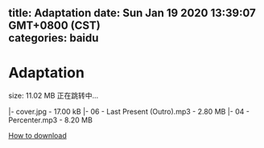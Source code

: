 
title: Adaptation
date: Sun Jan 19 2020 13:39:07 GMT+0800 (CST)    
categories: baidu
---

# Adaptation
size: 11.02 MB
 正在跳转中...
 
|- cover.jpg - 17.00 kB
|- 06 - Last Present (Outro).mp3 - 2.80 MB
|- 04 - Percenter.mp3 - 8.20 MB

[How to download](https://bpcam.bemobtrk.com/go/2ceec3aa-1ca2-46d6-b9ff-aaa5c184517c?jno=3005)